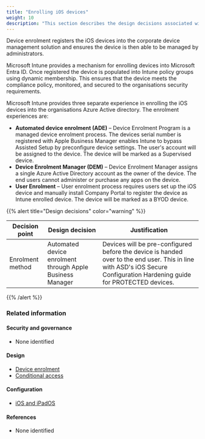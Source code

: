 ```yaml
---
title: "Enrolling iOS devices"
weight: 10
description: "This section describes the design decisions associated with enrolling iOS endpoints configured according to guidance in ASD's Blueprint for Secure Cloud."
---
```


Device enrolment registers the iOS devices into the corporate device management solution and ensures the device is then able to be managed by administrators.

Microsoft Intune provides a mechanism for enrolling devices into Microsoft Entra ID. Once registered the device is populated into Intune policy groups using dynamic membership. This ensures that the device meets the compliance policy, monitored, and secured to the organisations security requirements.

Microsoft Intune provides three separate experience in enrolling the iOS devices into the organisations Azure Active directory. The enrolment experiences are:

- **Automated device enrolment (ADE)** – Device Enrolment Program is a managed device enrolment process. The devices serial number is registered with Apple Business Manager enables Intune to bypass Assisted Setup by preconfigure device settings. The user's account will be assigned to the device. The device will be marked as a Supervised device.
- **Device Enrolment Manager (DEM)** – Device Enrolment Manager assigns a single Azure Active Directory account as the owner of the device. The end users cannot administer or purchase any apps on the device.
- **User Enrolment** – User enrolment process requires users set up the iOS device and manually install Company Portal to register the device as Intune enrolled device. The device will be marked as a BYOD device.

{{% alert title="Design decisions" color="warning" %}}

| Decision point   | Design decision                                           | Justification                                                                                                                                                            |
| ---------------- | --------------------------------------------------------- | ------------------------------------------------------------------------------------------------------------------------------------------------------------------------ |
| Enrolment method | Automated device enrolment through Apple Business Manager | Devices will be pre-configured before the device is handed over to the end user. This in line with ASD's iOS Secure Configuration Hardening guide for PROTECTED devices. |

{{% /alert %}}

### Related information

#### Security and governance

- None identified

#### Design

- [Device enrolment](/design/platform/client/device-enrolment)
- [Conditional access](/design/platform/identity/conditional-access)

#### Configuration

- [iOS and iPadOS](/configuration/intune/apps/by-platform/ios-ipados)

#### References

- None identified
